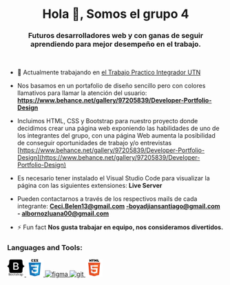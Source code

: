 <h1 align="center">Hola 👋, Somos el grupo 4</h1>
<h3 align="center">Futuros desarrolladores web y con ganas de seguir aprendiendo para mejor desempeño en el trabajo.</h3>

<p align="left"> <a href="https://twitter.com/" target="blank"><img src="https://img.shields.io/twitter/follow/?logo=twitter&style=for-the-badge" alt="" /></a> </p>

- 🔭 Actualmente trabajando en [el Trabajo Practico Integrador UTN](https://github.com/cecibb/Trabajo-Practico-)

- Nos basamos en un portafolio de diseño sencillo pero con colores llamativos para llamar la atención del usuario: **https://www.behance.net/gallery/97205839/Developer-Portfolio-Design**

- Incluimos HTML, CSS y Bootstrap para nuestro proyecto donde decidimos crear una página web exponiendo las habilidades de uno de los integrantes del grupo, con una página Web aumenta la posibilidad de conseguir oportunidades de trabajo y/o entrevistas [https://www.behance.net/gallery/97205839/Developer-Portfolio-Design](https://www.behance.net/gallery/97205839/Developer-Portfolio-Design)

- Es necesario tener instalado el Visual Studio Code para visualizar la página con las siguientes extensiones: **Live Server**

- Pueden contactarnos a través de los respectivos mails de cada integrante: **Ceci.Belen13@gmail.com -boyadjiansantiago@gmail.com - albornozluana00@gmail.com**

- ⚡ Fun fact **Nos gusta trabajar en equipo, nos consideramos divertidos.**

<h3 align="left">Languages and Tools:</h3>
<p align="left"> <a href="https://getbootstrap.com" target="_blank" rel="noreferrer"> <img src="https://raw.githubusercontent.com/devicons/devicon/master/icons/bootstrap/bootstrap-plain-wordmark.svg" alt="bootstrap" width="40" height="40"/> </a> <a href="https://www.w3schools.com/css/" target="_blank" rel="noreferrer"> <img src="https://raw.githubusercontent.com/devicons/devicon/master/icons/css3/css3-original-wordmark.svg" alt="css3" width="40" height="40"/> </a> <a href="https://www.figma.com/" target="_blank" rel="noreferrer"> <img src="https://www.vectorlogo.zone/logos/figma/figma-icon.svg" alt="figma" width="40" height="40"/> </a> <a href="https://git-scm.com/" target="_blank" rel="noreferrer"> <img src="https://www.vectorlogo.zone/logos/git-scm/git-scm-icon.svg" alt="git" width="40" height="40"/> </a> <a href="https://www.w3.org/html/" target="_blank" rel="noreferrer"> <img src="https://raw.githubusercontent.com/devicons/devicon/master/icons/html5/html5-original-wordmark.svg" alt="html5" width="40" height="40"/> </a> </p>

